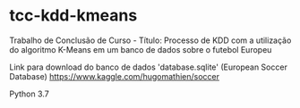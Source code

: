# tcc-kdd-kmeans
Trabalho de Conclusão de Curso - Título: Processo de KDD com a utilização do algoritmo K-Means em um banco de dados sobre o futebol Europeu

Link para download do banco de dados 'database.sqlite' (European Soccer Database)
https://www.kaggle.com/hugomathien/soccer

Python 3.7
